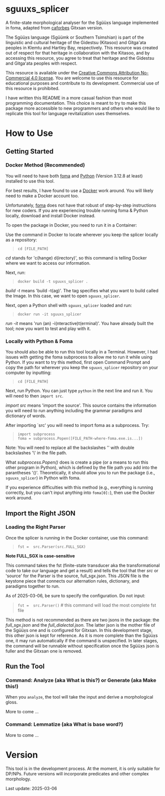 # sguuxs_splicer
A finite-state morphological analyser for the Sgüüx̣s language implemented in foma, adapted from [caforbes](<https://github.com/caforbes/git_fst>) Gitxsan version.

The Sgüüx̣s language (Sgüümk or Southern Tsimshian) is part of the linguistic and cultural heritage of the Gidestsu (Kitasoo) and Gitga'ata peoples in Klemtu and Hartley Bay, respectively. This resource was created out of respect for that heritage in collaboration with the Kitasoo, and by accessing this resource, you agree to treat that heritage and the Gidestsu and Gitga'ata peoples with respect.

This resource is available under the [Creative Commons Attribution No-Commercial 4.0 license](https://creativecommons.org/licenses/by-nc/4.0/). You are welcome to use this resource for educational purposes and contribute to its development. Commercial use of this resource is prohibited.

I have written this README in a more casual fashion than most programming documentation. This choice is meant to try to make this package more accessible to new programmers and others who would like to replicate this tool for language revitalization uses themselves.
# How to Use
## Getting Started
### Docker Method (Recommended)
You will need to have both [foma](https://fomafst.github.io/morphtut.html) and [Python](https://www.python.org/downloads/) (Version 3.12.8 at least) installed to use this tool.

For best results, I have found to use a [Docker](https://docs.docker.com/engine/install/) work around. You will likely need to make a Docker account too.

Unfortunately, [foma](https://fomafst.github.io/morphtut.html) does not have that robust of step-by-step instructions for new coders. If you are experiencing trouble running foma & Python locally, download and install Docker instead.

To open the package in Docker, you need to run it in a Container:

Use the command in Docker to locate wherever you keep the splicer locally as a repository:

> `cd [FILE_PATH]`

*cd* stands for 'c(hange) d(irectory)', so this command is telling Docker where we want to access our information. 

Next, run:

> `docker build -t sguuxs_splicer .`

*build -t* means 'build -t(ag)'. The tag specifies what you want to build called the Image. In this case, we want to open `sguuxs_splicer`.

Next, open a Python shell with `sguuxs_splicer` loaded and run: 

> `docker run -it sguuxs_splicer`

*run -it* means 'run (an) -i(nteractive)t(erminal)'. You have already built the tool; now you want to test and play with it.

### Locally with Python & Foma
You should also be able to run this tool locally in a Terminal. However, I had issues with getting the foma subprocess to allow me to run it while using Python. If you want to try this method, first open Command Prompt and copy the path for wherever you keep the `sguuxs_splicer` repository on your computer by inputting:

> `cd [FILE_PATH]`

Next, run Python. You can just type `python` in the next line and run it. You will need to then `import src`.

*import src* means 'import the source'. This source contains the information you will need to run anything including the grammar paradigms and dictionary of words.

After importing `src' you will need to import foma as a subprocess. Try:

> `import subprocess`\
> `foma = subprocess.Popen([FILE_PATH-where-foma.exe.is...])`

Note: You will need to replace all the backslashes '\' with double backslashes '\\' in the file path.

What *subprocess.Popen()* does is create a pipe (or a means to run this other program in Python), which is defined by the file path you add into the parantheses '()'. Theoretically, it should allow you to run the package (i.e., `sguuxs_splicer`) in Python with foma.

If you experience difficulties with this method (e.g., everything is running correctly, but you can't input anything into `foma[0]:`), then use the Docker work around.

## Import the Right JSON
### Loading the Right Parser
Once the splicer is running in the Docker container, use this command:
> `fst =  src.Parser(src.FULL_SGX)`

**Note FULL_SGX is case-sensitive**

This command takes the fst (finite-state transducer aka the transformational code to take our language and get a result) and tells the tool that ther *src* or 'source' for the Parser is the source, full_sgx.json. This JSON file is the keystone piece that connects our alternation rules, dictionary, and paradigms together to run.

As of 2025-03-06, be sure to specify the configuration. Do not input:
> `fst =  src.Parser()` # this command will load the most complete fst file

This method is not recommended as there are two jsons in the package: the *full_sgx.json* and the *full_dialectal.json*. The latter json is the mother file of the Sgüüx̣s one and is configured for Gitxsan. In this development stage, this other json is kept for reference. As it is more complete than the Sgüüx̣s one, it may run automatically if the command is unspecified. In later stages, the command will be runnable without specification once the Sgüüx̣s json is fuller and the Gitxsan one is removed.

## Run the Tool
### Command: Analyze (aka What is this?) or Generate (aka Make this!)
When you `analyze`, the tool will take the input and derive a morphological gloss. 

More to come ...

### Command: Lemmatize (aka What is base word?)

More to come ...

# Version
This tool is in the development process. At the moment, it is only suitable for DP/NPs. Future versions will incorporate predicates and other complex morphology.

Last update: 2025-03-06
